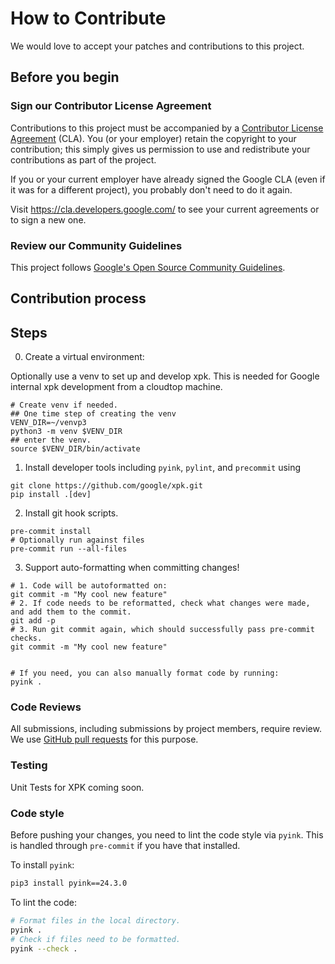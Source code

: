 # How to Contribute

We would love to accept your patches and contributions to this project.

## Before you begin

### Sign our Contributor License Agreement

Contributions to this project must be accompanied by a
[Contributor License Agreement](https://cla.developers.google.com/about) (CLA).
You (or your employer) retain the copyright to your contribution; this simply
gives us permission to use and redistribute your contributions as part of the
project.

If you or your current employer have already signed the Google CLA (even if it
was for a different project), you probably don't need to do it again.

Visit <https://cla.developers.google.com/> to see your current agreements or to
sign a new one.

### Review our Community Guidelines

This project follows [Google's Open Source Community
Guidelines](https://opensource.google/conduct/).

## Contribution process

## Steps

0. <Optionally needed> Create a virtual environment:

Optionally use a venv to set up and develop xpk. This is needed for Google
internal xpk development from a cloudtop machine.

```shell
# Create venv if needed.
## One time step of creating the venv
VENV_DIR=~/venvp3
python3 -m venv $VENV_DIR
## enter the venv.
source $VENV_DIR/bin/activate
```

1. Install developer tools including `pyink`, `pylint`, and `precommit` using

```shell
git clone https://github.com/google/xpk.git
pip install .[dev]
```

2. Install git hook scripts.
```shell
pre-commit install
# Optionally run against files
pre-commit run --all-files
```

3. Support auto-formatting when committing changes!
```shell
# 1. Code will be autoformatted on:
git commit -m "My cool new feature"
# 2. If code needs to be reformatted, check what changes were made, and add them to the commit.
git add -p
# 3. Run git commit again, which should successfully pass pre-commit checks.
git commit -m "My cool new feature"


# If you need, you can also manually format code by running:
pyink .
```

### Code Reviews

All submissions, including submissions by project members, require review. We
use [GitHub pull requests](https://docs.github.com/articles/about-pull-requests)
for this purpose.

### Testing
Unit Tests for XPK coming soon.

### Code style
Before pushing your changes, you need to lint the code style via `pyink`. This
is handled through `pre-commit` if you have that installed.

To install `pyink`:

```sh
pip3 install pyink==24.3.0
```

To lint the code:

```sh
# Format files in the local directory.
pyink .
# Check if files need to be formatted.
pyink --check .
```
